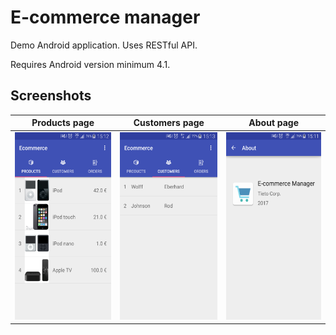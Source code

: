 E-commerce manager
=====================

Demo Android application. Uses RESTful API.

Requires Android version minimum 4.1.


Screenshots
----------------


 Products page  | Customers page | About page  
 ---------------|----------------|--------------
  [<img src="screenshots/ecommerce-1.png" height="300"/>][ss1]  | [<img src="screenshots/ecommerce-2.png" height="300"/>][ss2] | [<img src="screenshots/ecommerce-3.png" height="300"/>][ss3]  
  
[ss1]: screenshots/ecommerce-1.png
[ss2]: screenshots/ecommerce-2.png
[ss3]: screenshots/ecommerce-3.png
